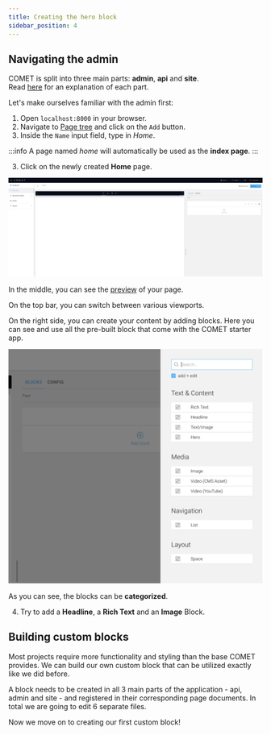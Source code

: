 ```yaml
---
title: Creating the hero block
sidebar_position: 4
---
```


## Navigating the admin

COMET is split into three main parts: **admin**, **api** and **site**. <br/>
Read [here](https://docs.comet-dxp.com/docs/overview/Microservices) for an explanation of each part.

Let's make ourselves familiar with the admin first:

1. Open `localhost:8000` in your browser.
2. Navigate to [Page tree](https://docs.comet-dxp.com/docs/page-tree/) and click on the `Add` button.
3. Inside the `Name` input field, type in _Home_.

:::info
A page named _home_ will automatically be used as the **index page**.
:::

3. Click on the newly created **Home** page.

![Admin Dashboard](../images/admin-dashboard.png)

In the middle, you can see the [preview](https://docs.comet-dxp.com/docs/preview/) of your page.

On the top bar, you can switch between various viewports.

On the right side, you can create your content by adding blocks. Here you can see and use all the pre-built block that come with the COMET starter app.

![Admin Dashboard Block Selection](../images/block-selection.png)

As you can see, the blocks can be **categorized**.

4. Try to add a **Headline**, a **Rich Text** and an **Image** Block.

## Building custom blocks

Most projects require more functionality and styling than the base COMET provides. We can build our own custom block that can be utilized exactly like we did before.

A block needs to be created in all 3 main parts of the application - api, admin and site - and registered in their corresponding page documents.
In total we are going to edit 6 separate files.

Now we move on to creating our first custom block!
